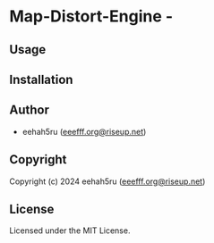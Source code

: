 # Map-Distort-Engine - 

## Usage

## Installation

## Author

* eehah5ru (eeefff.org@riseup.net)

## Copyright

Copyright (c) 2024 eehah5ru (eeefff.org@riseup.net)

## License

Licensed under the MIT License.

